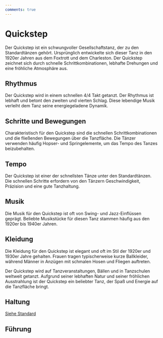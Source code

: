 ```yaml
---
comments: true
---
```

# Quickstep

Der Quickstep ist ein schwungvoller Gesellschaftstanz, der zu den Standardtänzen gehört. Ursprünglich entwickelte sich dieser Tanz in den 1920er Jahren aus dem Foxtrott und dem Charleston. Der Quickstep zeichnet sich durch schnelle Schrittkombinationen, lebhafte Drehungen und eine fröhliche Atmosphäre aus.

## Rhythmus

Der Quickstep wird in einem schnellen 4/4 Takt getanzt. Der Rhythmus ist lebhaft und betont den zweiten und vierten Schlag. Diese lebendige Musik verleiht dem Tanz seine energiegeladene Dynamik.

## Schritte und Bewegungen

Charakteristisch für den Quickstep sind die schnellen Schrittkombinationen und die fließenden Bewegungen über die Tanzfläche. Die Tänzer verwenden häufig Hopser- und Springelemente, um das Tempo des Tanzes beizubehalten.

## Tempo

Der Quickstep ist einer der schnellsten Tänze unter den Standardtänzen. Die schnellen Schritte erfordern von den Tänzern Geschwindigkeit, Präzision und eine gute Tanzhaltung.

## Musik

Die Musik für den Quickstep ist oft von Swing- und Jazz-Einflüssen geprägt. Beliebte Musikstücke für diesen Tanz stammen häufig aus den 1920er bis 1940er Jahren.

## Kleidung

Die Kleidung für den Quickstep ist elegant und oft im Stil der 1920er und 1930er Jahre gehalten. Frauen tragen typischerweise kurze Ballkleider, während Männer in Anzügen mit schmalen Hosen und Fliegen auftreten.

Der Quickstep wird auf Tanzveranstaltungen, Bällen und in Tanzschulen weltweit getanzt. Aufgrund seiner lebhaften Natur und seiner fröhlichen Ausstrahlung ist der Quickstep ein beliebter Tanz, der Spaß und Energie auf die Tanzfläche bringt.

## Haltung

[Siehe Standard](../index.md#haltung)

## Führung
